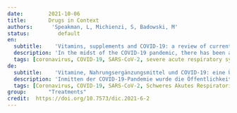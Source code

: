 ```yaml
---
date:        2021-10-06
title:       Drugs in Context 
authors:      'Speakman, L, Michienzi, S, Badowski, M'
status:         default
en:
  subtitle:    'Vitamins, supplements and COVID-19: a review of currently available evidence'
  description: 'In the midst of the COVID-19 pandemic, there has been an information overload of health data (both accurate and inaccurate) available to the public. With vitamins and supplements being readily accessible, many have turned to using them in an effort to combat the virus. The purpose of this review was to analyse clinical trials regarding vitamins and supplements for the treatment of COVID-19 infections. Articles were identified through a literature search utilizing online databases and bibliographic review. A total of seven articles were identified for review. All articles evaluated the use of vitamins and supplements for the treatment of COVID-19. Drug therapies included oral vitamin D, intravenous and oral vitamin C, oral vitamin D/magnesium/vitamin B12, oral zinc, oral combination zinc/ascorbic acid, and intravenous alpha-lipoic acid. The end points of each study varied, including the Sequential Organ Failure Assessment score, mortality, rate of intensive care unit (ICU) admissions, negativity of COVID-19 tests, oxygen requirements, and symptom burden. Of the vitamins and supplements that were studied, vitamin D presented the most promising data demonstrating significant decreases in oxygen requirements, need for ICU treatment, SARS-CoV-2 RNA test positivity, and mortality. All of these benefits were exhibited in hospitalized patients. Other vitamins and supplements that were evaluated in studies did not demonstrate any statistically significant benefits. Common shortcomings of the articles included generally small sample sizes, varying sites of study (which could determine the virus variant), a lack of standard of care as background therapy, and utilization of doses that were higher than standard.'
  tags: [coronavirus, COVID-19, SARS-CoV-2, severe acute respiratory syndrome coronavirus, supplement, vitamin]
de: 
  subtitle:    'Vitamine, Nahrungsergänzungsmittel und COVID-19: eine Übersicht über die derzeit verfügbaren Daten' 
  description: 'Inmitten der COVID-19-Pandemie wurde die Öffentlichkeit mit einer Flut von (sowohl korrekten als auch ungenauen) Gesundheitsdaten überschüttet. Da Vitamine und Nahrungsergänzungsmittel leicht zugänglich sind, versuchen viele, sie zur Bekämpfung des Virus zu verwenden. Ziel dieser Übersichtsarbeit war, klinische Studien zu Vitaminen und Nahrungsergänzungsmitteln für die Behandlung von COVID-19-Infektionen zu analysieren. Die Artikel wurden durch eine Literaturrecherche in Online-Datenbanken und eine bibliografische Überprüfung ermittelt. Insgesamt wurden sieben Artikel für die Überprüfung identifiziert. In allen Artikeln wurde die Verwendung von Vitaminen und Nahrungsergänzungsmitteln für die Behandlung von COVID-19 untersucht. Zu den medikamentösen Therapien gehörten orales Vitamin D, intravenöses und orales Vitamin C, orales Vitamin D/Magnesium/Vitamin B12, orales Zink, orale Kombination von Zink/Ascorbinsäure und intravenöse Alpha-Liponsäure. Die Endpunkte der einzelnen Studien variierten, darunter der Sequential Organ Failure Assessment Score, die Sterblichkeit, die Rate der Einweisungen in die Intensivstation, die Negativität der COVID-19-Tests, der Sauerstoffbedarf und die Symptombelastung. Von den untersuchten Vitaminen und Nahrungsergänzungsmitteln lieferte Vitamin D die vielversprechendsten Daten, die einen signifikanten Rückgang des Sauerstoffbedarfs, der Notwendigkeit einer Behandlung auf der Intensivstation, der Positivität des SARS-CoV-2-RNA-Tests und der Sterblichkeit belegen. Alle diese Vorteile traten bei hospitalisierten Patienten auf. Andere Vitamine und Nahrungsergänzungsmittel, die in Studien untersucht wurden, zeigten keine statistisch signifikanten Vorteile. Zu den gemeinsamen Mängeln der Artikel gehörten im Allgemeinen kleine Stichprobengrößen, unterschiedliche Studienorte (die die Virusvariante bestimmen könnten), das Fehlen einer Standardbehandlung als Hintergrundtherapie und die Verwendung von Dosen, die über dem Standard lagen.'
  tags: [Coronavirus, COVID-19, SARS-CoV-2, Schweres Akutes Respiratorisches Syndrom, Nahrungsergänzung, Vitamin]
group:       "Treatments"
credit:  https://doi.org/10.7573/dic.2021-6-2
---
```

<object data="{{ page.link }}" style='height:calc(100vh - 400px); width: 100%' type='application/pdf'></object>
